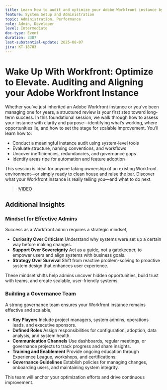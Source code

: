 ```yaml
---
title: Learn how to audit and optimize your Adobe Workfront instance by uncovering inefficiencies, improving structure, and setting the stage for scalable success.
feature: System Setup and Administration
topic: Administration, Performance
role: Admin, Developer
level: Intermediate
doc-type: Event
duration: 3387
last-substantial-update: 2025-08-07
jira: KT-18703
---
```


# Wake Up With Workfront: Optimize to Elevate. Auditing and Aligning your Adobe Workfront Instance

Whether you’ve just inherited an Adobe Workfront instance or you’ve been managing one for years, a structured review is your first step toward long-term success. In this foundational session, we walk through how to assess your instance with clarity and purpose—identifying what’s working, where opportunities lie, and how to set the stage for scalable improvement. You’ll learn how to: 

* Conduct a meaningful instance audit using system-level tools 
* Evaluate structure, naming conventions, and workflows 
* Uncover inefficiencies, redundancies, and governance gaps 
* Identify areas ripe for automation and feature adoption 

This session is ideal for anyone taking ownership of an existing Workfront environment—or simply ready to clean house and raise the bar. Discover what your Workfront instance is really telling you—and what to do next.

>[!VIDEO](https://video.tv.adobe.com/v/3470621/?learn=on&enablevpops)

## Additional Insights

### Mindset for Effective Admins

Success as a Workfront admin requires a strategic mindset,

* **Curiosity Over Criticism** Understand why systems were set up a certain way before making changes.
* **Support Over Sovereignty** Act as a guide, not a gatekeeper, to empower users and align systems with business goals.
* **Strategy Over Survival** Shift from reactive problem-solving to proactive system design that enhances user experience.

These mindset shifts help admins uncover hidden opportunities, build trust with teams, and create scalable, user-friendly systems.

### Building a Governance Team

A strong governance team ensures your Workfront instance remains effective and scalable,

* **Key Players** Include project managers, system admins, operations leads, and executive sponsors.
* **Defined Roles** Assign responsibilities for configuration, adoption, data analysis, and system health.
* **Communication Channels** Use dashboards, regular meetings, or governance projects to track progress and share insights.
* **Training and Enablement** Provide ongoing education through Experience League, workshops, and certifications.
* **Governance Guidelines** Establish policies for managing changes, onboarding users, and maintaining system integrity.

This team will anchor your optimization efforts and drive continuous improvement.